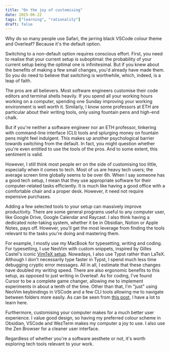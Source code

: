 ```yaml
---
title: "On the joy of customising"
date: 2025-06-22
tags: ["learning", "rationality"]
draft: false
---
```


Why do so many people use Safari, the jarring black VSCode colour theme and Overleaf? Because it's the default option.

Switching to a non-default option requires conscious effort. First, you need to realise that your current setup is suboptimal: the probability of your current setup being the optimal one is infinitesimal. But if you knew about the benefits of making a few small changes, you'd already have made them. So you do need to believe that switching is worthwhile, which, indeed, is a leap of faith.

The pros are all believers. Most software engineers customise their code editors and terminal shells heavily. If you spend all your working hours working on a computer, spending one Sunday improving your working environment is well worth it. Similarly, I know some professors at ETH are particular about their writing tools, only using fountain pens and high-end chalk.

But if you're neither a software engineer nor an ETH professor, tinkering with command-line interface (CLI) tools and splurging money on fountain pens might feel indulgent. This makes up another psychological barrier towards switching from the default. In fact, you might question whether you're even entitled to use the tools of the pros. And to some extent, this sentiment is valid.

However, I still think most people err on the side of customising too little, especially when it comes to tech. Most of us are heavy tech users; the average screen time globally seems to be over 6h. When I say someone has a good tech setup, I mean that they use appropriate software for their computer-related tasks efficiently. It is much like having a good office with a comfortable chair and a proper desk. However, it need not require expensive purchases.

Adding a few selected tools to your setup can massively improve productivity. There are some general programs useful to any computer user, like Google Drive, Google Calendar and Raycast. I also think having a dedicated note-taking system, whether it be in Obsidian, Notion or Apple Notes, pays off. However, you'll get the most leverage from finding the tools relevant to the tasks you're doing and mastering them.

For example, I mostly use my MacBook for typesetting, writing and coding. For typesetting, I use NeoVim with custom snippets, inspired by Gilles Castel's iconic [VimTeX setup](https://castel.dev/post/lecture-notes-1/). Nowadays, I also use Typst rather than LaTeX. Although I don't necessarily type faster in Typst, I spend much less time debugging cryptic error messages. All in all, I estimate that these changes have doubled my writing speed. There are also ergonomic benefits to this setup, as opposed to just writing in Overleaf. As for coding, I've found Cursor to be a complete game changer, allowing me to implement experiments in about a tenth of the time. Other than that, I'm "just" using NeoVim keybindings in VSCode and a few CLI tools allowing me to navigate between folders more easily. As can be seen from [this post](https://www.alignmentforum.org/posts/dZFpEdKyb9Bf4xYn7/tips-for-empirical-alignment-research), I have a lot to learn here.

Furthermore, customising your computer makes for a much better user experience. I value good design, so having my preferred colour scheme in Obsidian, VSCode and WezTerm makes my computer a joy to use. I also use the Zen Browser for a cleaner user interface.

Regardless of whether you're a software aesthete or not, it's worth exploring tech tools relevant to your work.
